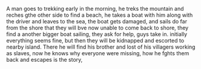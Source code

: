 A man goes to trekking early in the morning, he treks the mountain and reches gthe other side to find a beach, he takes a boat with him along with the driver and leaves to the sea, the boat gets damaged, and sails do far from the shore that they will bve now unable to come back to shore, they find a another bigger boat sailing, they ask for help, guys take in. initially everything seems fine, but then they will be kidnapped and escorted to nearby island. There he will find his brother and lost of his villagers working as slaves, now he knows why everyone were missing, how he fghts them back and escapes is the story, 